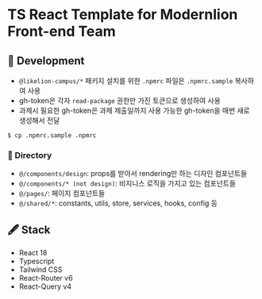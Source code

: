 # TS React Template for Modernlion Front-end Team

## 🔨 Development

- `@likelion-campus/*` 패키지 설치를 위한 `.npmrc` 파일은 `.npmrc.sample` 복사하여 사용
- gh-token은 각자 `read-package` 권한만 가진 토큰으로 생성하여 사용
- 과제시 필요한 gh-token은 과제 제출일까지 사용 가능한 gh-token을 매번 새로 생성해서 전달

```
$ cp .npmrc.sample .npmrc
```

### 🧱 Directory

- `@/components/design`: props를 받아서 rendering만 하는 디자인 컴포넌트들
- `@/components/* (not design)`: 비지니스 로직을 가지고 있는 컴포넌트들
- `@/pages/`: 페이지 컴포넌트들
- `@/shared/*`: constants, utils, store, services, hooks, config 등

## 🖋 Stack

- React 18
- Typescript
- Tailwind CSS
- React-Router v6
- React-Query v4
